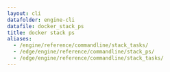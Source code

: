 ```yaml
---
layout: cli
datafolder: engine-cli
datafile: docker_stack_ps
title: docker stack ps
aliases:
  - /engine/reference/commandline/stack_tasks/
  - /edge/engine/reference/commandline/stack_ps/
  - /edge/engine/reference/commandline/stack_tasks/
---
```

<!--
This page is automatically generated from Docker's source code. If you want to
suggest a change to the text that appears here, open a ticket or pull request
in the source repository on GitHub:

https://github.com/docker/cli
-->

